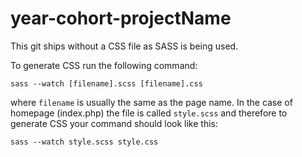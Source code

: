 # year-cohort-projectName

This git ships without a CSS file as SASS is being used.

To generate CSS run the following command:

`sass --watch [filename].scss [filename].css`

where `filename` is usually the same as the page name. In the case of homepage (index.php) the file is
called `style.scss` and therefore to generate CSS your command should look like this:

`sass --watch style.scss style.css`  
